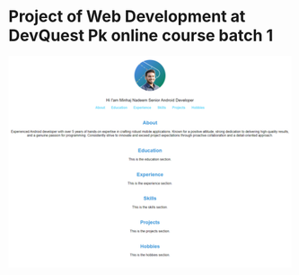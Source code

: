 # Project of Web Development at DevQuest Pk online course batch 1

![Project screenshot](src/asset/screenshot.png "Projec screenshot")